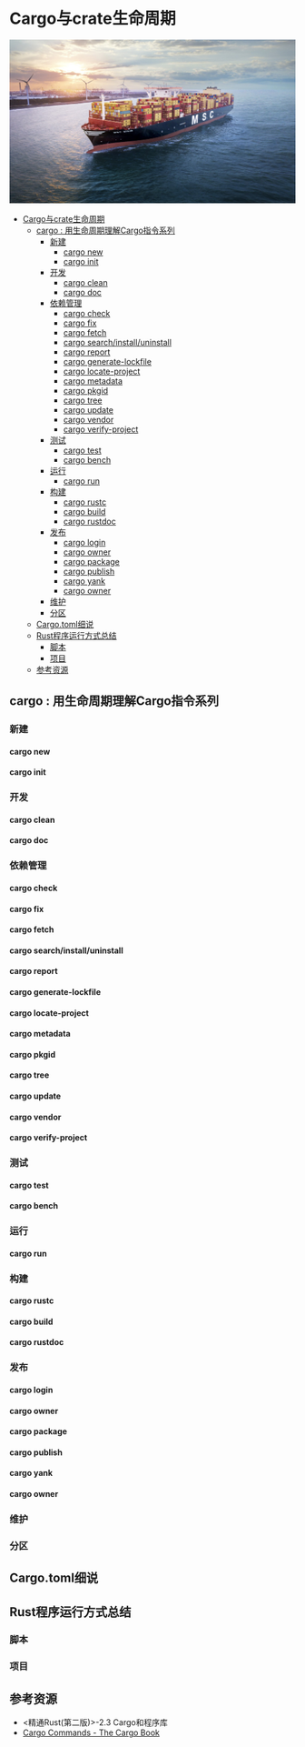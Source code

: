# Cargo与crate生命周期

![cargo_ship](https://raw.githubusercontent.com/KuanHsiaoKuo/writing_materials/main/imgs/cargo_ship.jpeg)

<!--ts-->
* [Cargo与crate生命周期](#cargo与crate生命周期)
   * [cargo : 用生命周期理解Cargo指令系列](#cargo--用生命周期理解cargo指令系列)
      * [新建](#新建)
         * [cargo new](#cargo-new)
         * [cargo init](#cargo-init)
      * [开发](#开发)
         * [cargo clean](#cargo-clean)
         * [cargo doc](#cargo-doc)
      * [依赖管理](#依赖管理)
         * [cargo check](#cargo-check)
         * [cargo fix](#cargo-fix)
         * [cargo fetch](#cargo-fetch)
         * [cargo search/install/uninstall](#cargo-searchinstalluninstall)
         * [cargo report](#cargo-report)
         * [cargo generate-lockfile](#cargo-generate-lockfile)
         * [cargo locate-project](#cargo-locate-project)
         * [cargo metadata](#cargo-metadata)
         * [cargo pkgid](#cargo-pkgid)
         * [cargo tree](#cargo-tree)
         * [cargo update](#cargo-update)
         * [cargo vendor](#cargo-vendor)
         * [cargo verify-project](#cargo-verify-project)
      * [测试](#测试)
         * [cargo test](#cargo-test)
         * [cargo bench](#cargo-bench)
      * [运行](#运行)
         * [cargo run](#cargo-run)
      * [构建](#构建)
         * [cargo rustc](#cargo-rustc)
         * [cargo build](#cargo-build)
         * [cargo rustdoc](#cargo-rustdoc)
      * [发布](#发布)
         * [cargo login](#cargo-login)
         * [cargo owner](#cargo-owner)
         * [cargo package](#cargo-package)
         * [cargo publish](#cargo-publish)
         * [cargo yank](#cargo-yank)
         * [cargo owner](#cargo-owner-1)
      * [维护](#维护)
      * [分区](#分区)
   * [Cargo.toml细说](#cargotoml细说)
   * [Rust程序运行方式总结](#rust程序运行方式总结)
      * [脚本](#脚本)
      * [项目](#项目)
   * [参考资源](#参考资源)

<!-- Created by https://github.com/ekalinin/github-markdown-toc -->
<!-- Added by: kuanhsiaokuo, at: Tue Jun 21 10:44:00 CST 2022 -->

<!--te-->

## cargo <cmd>: 用生命周期理解Cargo指令系列

### 新建

#### cargo new

#### cargo init

### 开发

#### cargo clean

#### cargo doc

### 依赖管理

#### cargo check

#### cargo fix

#### cargo fetch

#### cargo search/install/uninstall

#### cargo report

#### cargo generate-lockfile

#### cargo locate-project

#### cargo metadata

#### cargo pkgid

#### cargo tree

#### cargo update

#### cargo vendor

#### cargo verify-project

### 测试

#### cargo test

#### cargo bench

### 运行

#### cargo run

### 构建

#### cargo rustc

#### cargo build

#### cargo rustdoc

### 发布

#### cargo login

#### cargo owner

#### cargo package

#### cargo publish

#### cargo yank

#### cargo owner

### 维护

### 分区

## Cargo.toml细说

## Rust程序运行方式总结

### 脚本

### 项目

## 参考资源

- <精通Rust(第二版)>-2.3 Cargo和程序库
- [Cargo Commands - The Cargo Book](https://doc.rust-lang.org/cargo/commands/index.html)